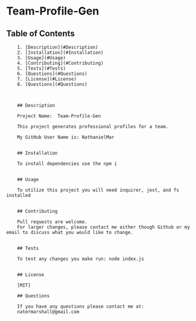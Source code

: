 # Team-Profile-Gen

## Table of Contents
        
        1. [Description](#Description)
        2. [Installation](#Installation)
        3. [Usage](#Usage)
        4. [Contributing](#Contributing)
        5. [Tests](#Tests)
        6. [Questions](#Questions)
        7. [License](#License)
        8. [Questions](#Questions)
        
        
        
        ## Description  
        
        Project Name:  Team-Profile-Gen
        
        This project generates professional profiles for a team.
        
        My GitHub User Name is: NathanielMar
        
     
        ## Installation
        
        To install dependencies use the npm i
        
       
        ## Usage
        
        To utilize this project you will need inquirer, jest, and fs installed
        
       
        ## Contributing
        
        Pull requests are welcome. 
        For larger changes, please contact me either though Github or my email to discuss what you would like to change.
        

        ## Tests

        To test any changes you make run: node index.js


        ## License
        
        [MIT]
      
        ## Questions

        If you have any questions please contact me at:
        natermarshall@gmail.com 